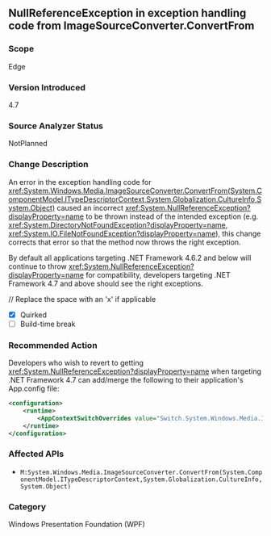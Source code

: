 ## NullReferenceException in exception handling code from ImageSourceConverter.ConvertFrom

### Scope
Edge

### Version Introduced
4.7

### Source Analyzer Status
NotPlanned

### Change Description

An error in the exception handling code for
<xref:System.Windows.Media.ImageSourceConverter.ConvertFrom(System.ComponentModel.ITypeDescriptorContext,System.Globalization.CultureInfo,System.Object)>
caused an incorrect <xref:System.NullReferenceException?displayProperty=name> to
be thrown instead of the intended exception (e.g.
<xref:System.DirectoryNotFoundException?displayProperty=name>,
<xref:System.IO.FileNotFoundException?displayProperty=name>), this change
corrects that error so that the method now throws the right exception.

By default all applications targeting .NET Framework 4.6.2 and below will
continue to throw <xref:System.NullReferenceException?displayProperty=name> for
compatibility, developers targeting .NET Framework 4.7 and above should see the
right exceptions.

// Replace the space with an 'x' if applicable
- [x] Quirked
- [ ] Build-time break

### Recommended Action

Developers who wish to revert to getting
<xref:System.NullReferenceException?displayProperty=name> when targeting .NET
Framework 4.7 can add/merge the following to their application's App.config
file:

```xml
<configuration>
    <runtime>
        <AppContextSwitchOverrides value="Switch.System.Windows.Media.ImageSourceConverter.OverrideExceptionWithNullReferenceException=true"/>
    </runtime>
</configuration>
```

### Affected APIs
- `M:System.Windows.Media.ImageSourceConverter.ConvertFrom(System.ComponentModel.ITypeDescriptorContext,System.Globalization.CultureInfo,System.Object)`

### Category
Windows Presentation Foundation (WPF)

<!--
### Original Bug
223209
-->

<!-- breaking change id: 177 -->
